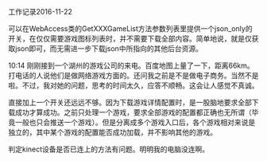 工作记录2016-11-22

可以在WebAccess类的GetXXXGameList方法参数列表里提供一个json_only的开关，在仅仅需要游戏图标列表时，并不需要下载全部内容。简单地说，就是仅获取json即可，而无需进一步下载json中所指向的其他后台资源。

10:14 刚刚接到一个湖州的游戏公司的来电。百度地图上量了一下，距离66km。打电话的人说他们是做网络游戏方面的。还问我之前是不是做电子商务。当然不是啦。不过，我对她的问题，思考的时间太久，应答不顺畅。这会让人感觉不真诚。

直接加上一个开关还远远不够。因为下载游戏详情配置时，是一股脑地要求全部下载成功才算成功。之前只处理一个游戏，要求全部游戏的配置都正确也无所谓（毕竟一般也只会推送一个游戏）。但是分离成多个游戏入口后，各个游戏相对来说是独立的，其中某个游戏的配置能否成功加载，并不影响其他的游戏。

判定kinect设备是否已连上的方法有问题。明明我的电脑没连啊。
